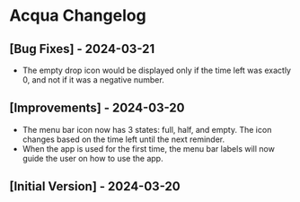 # Acqua Changelog

## [Bug Fixes] - 2024-03-21

- The empty drop icon would be displayed only if the time left was exactly 0, and not if it was a negative number.

## [Improvements] - 2024-03-20

- The menu bar icon now has 3 states: full, half, and empty. The icon changes based on the time left until the next reminder.
- When the app is used for the first time, the menu bar labels will now guide the user on how to use the app.

## [Initial Version] - 2024-03-20

